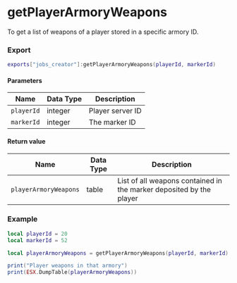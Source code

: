 # getPlayerArmoryWeapons

To get a list of weapons of a player stored in a specific armory ID.

### Export

```lua
exports["jobs_creator"]:getPlayerArmoryWeapons(playerId, markerId)
```

#### Parameters

| Name       | Data Type | Description      |
| ---------- | --------- | ---------------- |
| `playerId` | integer   | Player server ID |
| `markerId` | integer   | The marker ID    |

#### Return value

| Name                  | Data Type | Description                                                         |
| --------------------- | --------- | ------------------------------------------------------------------- |
| `playerArmoryWeapons` | table     | List of all weapons contained in the marker deposited by the player |

### Example

```lua
local playerId = 20
local markerId = 52

local playerArmoryWeapons = getPlayerArmoryWeapons(playerId, markerId)

print("Player weapons in that armory")
print(ESX.DumpTable(playerArmoryWeapons))
```
